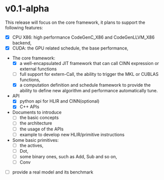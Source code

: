 # v0.1-alpha
This release will focus on the core framework, it plans to support the following features:

- [x] CPU X86: high performance CodeGenC_X86 and CodeGenLLVM_X86 backend,
- [x] CUDA: the GPU related schedule, the base performance,
- The core framework:
  - [x] a well-encapsulated JIT framework that can call CINN expression or external functions
  - [ ] full support for extern-Call, the ability to trigger the MKL or CUBLAS functions,
  - [x] a computation definition and schedule framework to provide the ability to define new algorithm and performance automatically tune.
- API
  - [x] python api for HLIR and CINN(optional)
  - [x] C++ APIs
- Documents to introduce
  - [ ] the basic concepts
  - [ ] the architecture
  - [ ] the usage of the APIs
  - [ ] example to develop new HLIR/primitive instructions
- Some basic primitives:
  - [ ] the actives,
  - [ ] Dot,
  - [ ] some binary ones, such as Add, Sub and so on,
  - [ ] Conv
- [ ] provide a real model and its benchmark
